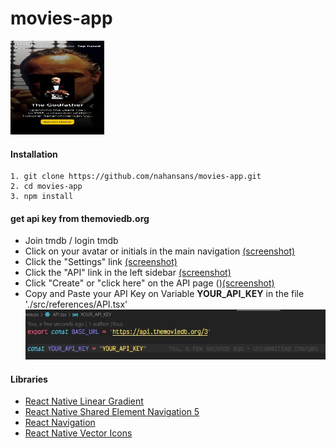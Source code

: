 # movies-app
<img src="./screenshot/scr.jpeg" width = 150 height = 150  />

#### Installation
```
1. git clone https://github.com/nahansans/movies-app.git
2. cd movies-app
3. npm install
```
#### get api key from themoviedb.org
- Join tmdb / login tmdb
- Click on your avatar or initials in the main navigation [(screenshot)](https://files.tmdb.org/misc/api_step_1-1534865112.png)
- Click the "Settings" link [(screenshot)](https://files.tmdb.org/misc/api_step_2-1534865151.png)
- Click the "API" link in the left sidebar [(screenshot)](https://files.tmdb.org/misc/api_step_3-1534865163.png)
- Click "Create" or "click here" on the API page ()[(screenshot)](https://files.tmdb.org/misc/api_step_4-1534865184.png)
- Copy and Paste your API Key on Variable **YOUR_API_KEY** in the file './src/references/API.tsx'
  <img src="./screenshot/Screenshot 2020-10-21 143243.jpg" />

#### Libraries
- [React Native Linear Gradient](https://www.npmjs.com/package/react-native-linear-gradient)
- [React Native Shared Element Navigation 5](https://github.com/IjzerenHein/react-navigation-shared-element/tree/navigation-v5)
- [React Navigation](https://reactnavigation.org/)
- [React Native Vector Icons](https://www.npmjs.com/package/react-native-vector-icons)
